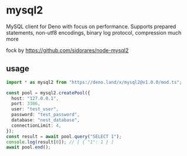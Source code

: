 # mysql2

MySQL client for Deno with focus on performance. Supports prepared statements, non-utf8 encodings, binary log protocol, compression much more

fock by https://github.com/sidorares/node-mysql2

## usage
```ts
import * as mysql2 from "https://deno.land/x/mysql2@v1.0.0/mod.ts";

const pool = mysql2.createPool({
  host: "127.0.0.1",
  port: 3306,
  user: "test_user",
  password: "test_password",
  database: "nest_database",
  connectionLimit: 4,
});
const result = await pool.query("SELECT 1");
console.log(result[0]); // [ { "1": 1 } ]
await pool.end();
```
